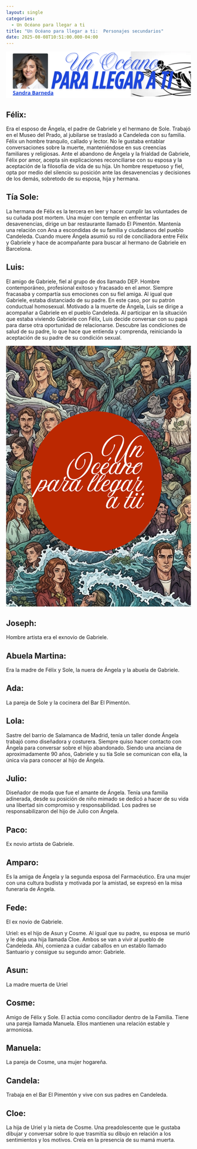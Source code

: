 ```yaml
---
layout: single
categories:
  - Un Océano para llegar a ti
title: "Un Océano para llegar a ti:  Personajes secundarios"
date: 2025-08-08T10:51:00.000-04:00
---
```

![](/assets/img/banner-un-oceano-para-llegar-a-ti.png)

## Félix:

Era el esposo de Ángela, el padre de Gabriele y el hermano de Sole.
Trabajó en el Museo del Prado, al jubilarse se trasladó a Candeleda con su familia. Félix un hombre tranquilo, callado y lector. No le gustaba entablar conversaciones sobre la muerte, manteniéndose en sus creencias familiares y religiosas. Ante el abandono de Ángela y la frialdad de Gabriele, Félix por amor, acepta sin explicaciones reconciliarse con su esposa y la aceptación de la filosofía de vida de su hija. Un hombre respetuoso y fiel, opta por medio del silencio su posición ante las desavenencias y decisiones de los demás, sobretodo de su esposa, hija y hermana. 

## Tía Sole:

La hermana de Félix es la tercera en leer y hacer cumplir las voluntades de su cuñada post mortem. Una mujer con temple en enfrentar las desavenencias, dirige un bar restaurante llamado El Pimentón. Mantenía una relación con Ana a escondidas de su familia y ciudadanos del pueblo Candeleda. Cuando muere Ángela asumió su rol de conciliadora entre Félix y Gabriele y hace de  acompañante para buscar al hermano de Gabriele en Barcelona.

## Luis:

El amigo de Gabriele, fiel al grupo de dos llamado DEP. Hombre contemporáneo, profesional exitoso y fracasado en el amor. Siempre fracasaba y compartía sus emociones con su fiel amiga. Al igual que Gabriele, estaba distanciado de su padre.  En este caso,  por su patrón conductual homosexual. Motivado a la muerte de Ángela, Luis se dirige a acompañar a Gabriele en el pueblo Candeleda. Al participar en la situación que estaba viviendo Gabriele con Félix, Luis decide conversar con su papá para darse otra oportunidad de relacionarse. Descubre las condiciones de salud de su padre, lo que hace que entienda y comprenda, reiniciando la aceptación de su padre de su condición sexual.

![](/assets/img/personajes-secundarios.png)

## Joseph: 

Hombre artista era el exnovio de Gabriele.

## Abuela Martina:

Era la madre de Félix y Sole, la nuera de Ángela y la abuela de Gabriele. 

## Ada: 

La pareja de Sole y la cocinera del Bar El Pimentón.

## Lola: 

Sastre del barrio de Salamanca de Madrid,  tenía un taller donde Ángela trabajó como diseñadora y costurera. Siempre quiso hacer contacto con Ángela para conversar sobre el hijo abandonado. Siendo una anciana de aproximadamente 90 años, Gabriele y su tía Sole se comunican con ella, la única vía para conocer al hijo de Ángela.

## Julio:  

Diseñador de moda que fue el amante de Ángela. Tenía una familia adinerada, desde su posición de niño mimado se dedicó a hacer de su vida una libertad sin compromiso y responsabilidad. Los padres se responsabilizaron del hijo de Julio con Ángela.

## Paco: 

Ex novio artista de Gabriele. 

## Amparo: 

Es la amiga de Ángela y la segunda esposa del Farmacéutico. Era una mujer con una cultura budista y motivada por la amistad, se expresó en la misa funeraria de Ángela. 

## Fede:

El ex novio de Gabriele.

Uriel: es el hijo de Asun y Cosme. Al igual que su padre, su esposa se murió y le deja una hija llamada Cloe. Ambos se van a vivir al pueblo  de Candeleda. Ahí, comienza a cuidar caballos en un establo llamado Santuario y consigue su segundo amor: Gabriele.

## Asun:  

La madre muerta de Uriel 

## Cosme: 

Amigo de Félix y Sole. El actúa como conciliador dentro de la Familia. Tiene una pareja llamada Manuela. Ellos mantienen una relación estable y armoniosa.

## Manuela: 

La pareja de Cosme, una mujer hogareña.

## Candela: 

Trabaja en el Bar El Pimentón y vive con sus padres en Candeleda.

## Cloe: 

La hija de Uriel y la nieta de Cosme. Una preadolescente que le gustaba dibujar y conversar sobre lo que trasmitía su dibujo en relación a los sentimientos y los motivos. Creía en la presencia de su mamá muerta.
